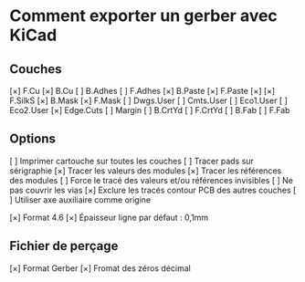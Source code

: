 Comment exporter un gerber avec KiCad
======

Couches
----

[×] F.Cu
[×] B.Cu
[ ] B.Adhes
[ ] F.Adhes
[×] B.Paste
[×] F.Paste
[×] <B class="SilkS"></B>
[×] F.SilkS
[×] B.Mask
[×] F.Mask
[ ] Dwgs.User
[ ] Cmts.User
[ ] Eco1.User
[ ] Eco2.User
[×] Edge.Cuts
[ ] Margin
[ ] B.CrtYd
[ ] F.CrtYd
[ ] B.Fab
[ ] F.Fab


Options
---
[ ] Imprimer cartouche sur toutes les couches
[ ] Tracer pads sur sérigraphie
[×] Tracer les valeurs des modules
[×] Tracer les références des modules
[ ] Force le tracé des valeurs et/ou références invisibles
[ ] Ne pas couvrir les vias
[×] Exclure les tracés contour PCB des autres couches
[ ] Utiliser axe auxiliaire comme origine

[×] Format 4.6
[×] Épaisseur ligne par défaut : 0,1mm


Fichier de perçage
----
[×] Format Gerber
[×] Fromat des zéros décimal
